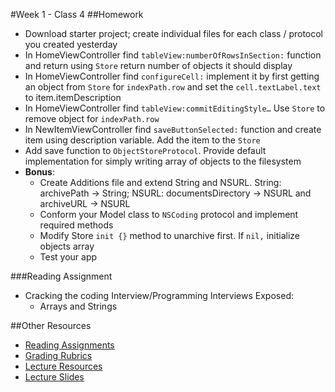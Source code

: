 #Week 1 - Class 4
##Homework
* Download starter project; create individual files for each class / protocol you created yesterday
* In HomeViewController find `tableView:numberOfRowsInSection:` function and return using `Store` return number of objects it should display
* In HomeViewController find `configureCell:` implement it by first getting an object from `Store` for `indexPath.row` and set the `cell.textLabel.text` to item.itemDescription
* In HomeViewController find `tableView:commitEditingStyle…` Use `Store` to remove object for `indexPath.row`
* In NewItemViewController find `saveButtonSelected:` function and create item using description variable. Add the item to the `Store`
* Add save function to `ObjectStoreProtocol`. Provide default implementation for simply writing array of objects to the filesystem
* **Bonus**:
  * Create Additions file and extend String and NSURL. String: archivePath -> String; NSURL: documentsDirectory -> NSURL and archiveURL -> NSURL
  * Conform your Model class to `NSCoding` protocol and implement required methods
  * Modify Store `init {}` method to unarchive first. If `nil,` initialize objects array
  * Test your app

###Reading Assignment
* Cracking the coding Interview/Programming Interviews Exposed:
  * Arrays and Strings

##Other Resources
* [Reading Assignments](../../Resources/ra-grading-standard/)
* [Grading Rubrics](../../Resources/)
* [Lecture Resources](lecture/)
* [Lecture Slides](https://www.icloud.com/keynote/000U6vesUJwxPXIHFk2bnURYw#Week1_Day4)
